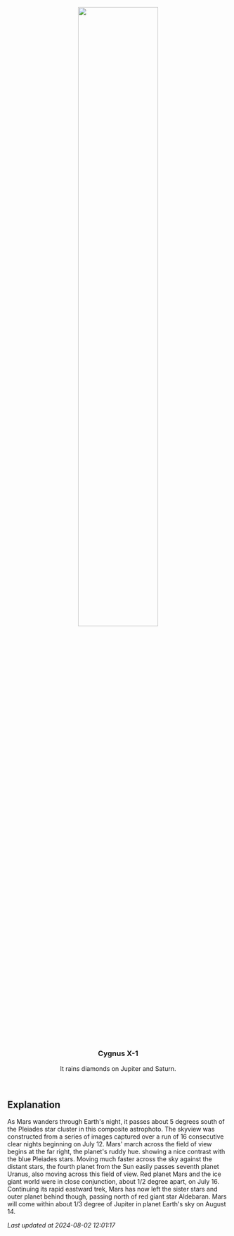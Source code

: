 <p align='center'>
    <img src='https://apod.nasa.gov/apod/image/2408/2024MaUrM45_1024.jpg' width='60%' />
    <h3 align="center">Cygnus X-1</h3>
    <p align="center">It rains diamonds on Jupiter and Saturn.</p>
</p>
<br/>

Explanation
--
As Mars wanders through Earth's night, it passes about 5 degrees south of the Pleiades star cluster in this composite astrophoto. The skyview was constructed from a series of images captured over a run of 16 consecutive clear nights beginning on July 12. Mars' march across the field of view begins at the far right, the planet's ruddy hue. showing a nice contrast with the blue Pleiades stars. Moving much faster across the sky against the distant stars, the fourth planet from the Sun easily passes seventh planet Uranus, also moving across this field of view. Red planet Mars and the ice giant world were in close conjunction, about 1/2 degree apart, on July 16. Continuing its rapid eastward trek, Mars has now left the sister stars and outer planet behind though, passing north of red giant star Aldebaran. Mars will come within about 1/3 degree of Jupiter in planet Earth's sky on August 14.


*Last updated at 2024-08-02 12:01:17*
